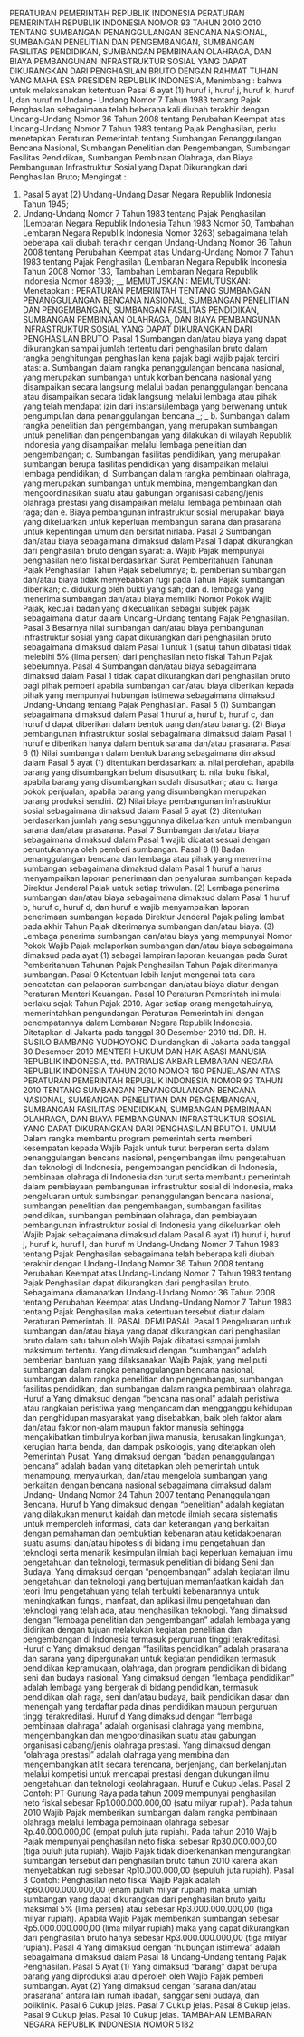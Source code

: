  PERATURAN PEMERINTAH REPUBLIK INDONESIA PERATURAN PEMERINTAH REPUBLIK INDONESIA NOMOR 93 TAHUN 2010 2010 TENTANG SUMBANGAN PENANGGULANGAN BENCANA NASIONAL, SUMBANGAN PENELITIAN DAN PENGEMBANGAN, SUMBANGAN FASILITAS PENDIDIKAN, SUMBANGAN PEMBINAAN OLAHRAGA, DAN BIAYA PEMBANGUNAN INFRASTRUKTUR SOSIAL YANG DAPAT DIKURANGKAN DARI PENGHASILAN BRUTO
DENGAN RAHMAT TUHAN YANG MAHA ESA PRESIDEN REPUBLIK INDONESIA,
Menimbang :
 bahwa untuk melaksanakan ketentuan Pasal 6 ayat (1) huruf i, huruf j, huruf k, huruf l, dan huruf m Undang- Undang Nomor 7 Tahun 1983 tentang Pajak Penghasilan sebagaimana telah beberapa kali diubah terakhir dengan Undang-Undang Nomor 36 Tahun 2008 tentang Perubahan Keempat atas Undang-Undang Nomor 7 Tahun 1983 tentang Pajak Penghasilan, perlu menetapkan Peraturan Pemerintah tentang Sumbangan Penanggulangan Bencana Nasional, Sumbangan Penelitian dan Pengembangan, Sumbangan Fasilitas Pendidikan, Sumbangan Pembinaan Olahraga, dan Biaya Pembangunan Infrastruktur Sosial yang Dapat Dikurangkan dari Penghasilan Bruto;
Mengingat :

1. Pasal 5 ayat (2) Undang-Undang Dasar Negara Republik Indonesia Tahun 1945;
2. Undang-Undang Nomor 7 Tahun 1983 tentang Pajak Penghasilan (Lembaran Negara Republik Indonesia Tahun 1983 Nomor 50, Tambahan Lembaran Negara Republik Indonesia Nomor 3263) sebagaimana telah beberapa kali diubah terakhir dengan Undang-Undang Nomor 36 Tahun 2008 tentang Perubahan Keempat atas Undang-Undang Nomor 7 Tahun 1983 tentang Pajak Penghasilan (Lembaran Negara Republik Indonesia Tahun 2008 Nomor 133, Tambahan Lembaran Negara Republik Indonesia Nomor 4893); __
MEMUTUSKAN :
MEMUTUSKAN:
 Menetapkan : PERATURAN PEMERINTAH TENTANG SUMBANGAN PENANGGULANGAN BENCANA NASIONAL, SUMBANGAN PENELITIAN DAN PENGEMBANGAN, SUMBANGAN FASILITAS PENDIDIKAN, SUMBANGAN PEMBINAAN OLAHRAGA, DAN BIAYA PEMBANGUNAN INFRASTRUKTUR SOSIAL YANG DAPAT DIKURANGKAN DARI PENGHASILAN BRUTO.
Pasal 1
Sumbangan dan/atau biaya yang dapat dikurangkan sampai jumlah tertentu dari penghasilan bruto dalam rangka penghitungan penghasilan kena pajak bagi wajib pajak terdiri atas:
a. Sumbangan dalam rangka penanggulangan bencana nasional, yang merupakan sumbangan untuk korban bencana nasional yang disampaikan secara langsung melalui badan penanggulangan bencana atau disampaikan secara tidak langsung melalui lembaga atau pihak yang telah mendapat izin dari instansi/lembaga yang berwenang untuk pengumpulan dana penanggulangan bencana _; _ b. Sumbangan dalam rangka penelitian dan pengembangan, yang merupakan sumbangan untuk penelitian dan pengembangan yang dilakukan di wilayah Republik Indonesia yang disampaikan melalui lembaga penelitian dan pengembangan;
c. Sumbangan fasilitas pendidikan, yang merupakan sumbangan berupa fasilitas pendidikan yang disampaikan melalui lembaga pendidikan;
d. Sumbangan dalam rangka pembinaan olahraga, yang merupakan sumbangan untuk membina, mengembangkan dan mengoordinasikan suatu atau gabungan organisasi cabang/jenis olahraga prestasi yang disampaikan melalui lembaga pembinaan olah raga; dan
e. Biaya pembangunan infrastruktur sosial merupakan biaya yang dikeluarkan untuk keperluan membangun sarana dan prasarana untuk kepentingan umum dan bersifat nirlaba.
Pasal 2
Sumbangan dan/atau biaya sebagaimana dimaksud dalam Pasal 1 dapat dikurangkan dari penghasilan bruto dengan syarat:
a. Wajib Pajak mempunyai penghasilan neto fiskal berdasarkan Surat Pemberitahuan Tahunan Pajak Penghasilan Tahun Pajak sebelumnya;
b. pemberian sumbangan dan/atau biaya tidak menyebabkan rugi pada Tahun Pajak sumbangan diberikan;
c. didukung oleh bukti yang sah; dan
d. lembaga yang menerima sumbangan dan/atau biaya memiliki Nomor Pokok Wajib Pajak, kecuali badan yang dikecualikan sebagai subjek pajak sebagaimana diatur dalam Undang-Undang tentang Pajak Penghasilan.
Pasal 3
Besarnya nilai sumbangan dan/atau biaya pembangunan infrastruktur sosial yang dapat dikurangkan dari penghasilan bruto sebagaimana dimaksud dalam Pasal 1 untuk 1 (satu) tahun dibatasi tidak melebihi 5% (lima persen) dari penghasilan neto fiskal Tahun Pajak sebelumnya.
Pasal 4
Sumbangan dan/atau biaya sebagaimana dimaksud dalam Pasal 1 tidak dapat dikurangkan dari penghasilan bruto bagi pihak pemberi apabila sumbangan dan/atau biaya diberikan kepada pihak yang mempunyai hubungan istimewa sebagaimana dimaksud Undang-Undang tentang Pajak Penghasilan.
Pasal 5
(1) Sumbangan sebagaimana dimaksud dalam Pasal 1 huruf a, huruf b, huruf c, dan huruf d dapat diberikan dalam bentuk uang dan/atau barang.
(2) Biaya pembangunan infrastruktur sosial sebagaimana dimaksud dalam Pasal 1 huruf e diberikan hanya dalam bentuk sarana dan/atau prasarana.
Pasal 6
(1) Nilai sumbangan dalam bentuk barang sebagaimana dimaksud dalam Pasal 5 ayat (1) ditentukan berdasarkan:
a. nilai perolehan, apabila barang yang disumbangkan belum disusutkan;
b. nilai buku fiskal, apabila barang yang disumbangkan sudah disusutkan; atau
c. harga pokok penjualan, apabila barang yang disumbangkan merupakan barang produksi sendiri.
(2) Nilai biaya pembangunan infrastruktur sosial sebagaimana dimaksud dalam Pasal 5 ayat (2) ditentukan berdasarkan jumlah yang sesungguhnya dikeluarkan untuk membangun sarana dan/atau prasarana.
Pasal 7
Sumbangan dan/atau biaya sebagaimana dimaksud dalam Pasal 1 wajib dicatat sesuai dengan peruntukannya oleh pemberi sumbangan.
Pasal 8
(1) Badan penanggulangan bencana dan lembaga atau pihak yang menerima sumbangan sebagaimana dimaksud dalam Pasal 1 huruf a harus menyampaikan laporan penerimaan dan penyaluran sumbangan kepada Direktur Jenderal Pajak untuk setiap triwulan.
(2) Lembaga penerima sumbangan dan/atau biaya sebagaimana dimaksud dalam Pasal 1 huruf b, huruf c, huruf d, dan huruf e wajib menyampaikan laporan penerimaan sumbangan kepada Direktur Jenderal Pajak paling lambat pada akhir Tahun Pajak diterimanya sumbangan dan/atau biaya.
(3) Lembaga penerima sumbangan dan/atau biaya yang mempunyai Nomor Pokok Wajib Pajak melaporkan sumbangan dan/atau biaya sebagaimana dimaksud pada ayat (1) sebagai lampiran laporan keuangan pada Surat Pemberitahuan Tahunan Pajak Penghasilan Tahun Pajak diterimanya sumbangan.
Pasal 9
Ketentuan lebih lanjut mengenai tata cara pencatatan dan pelaporan sumbangan dan/atau biaya diatur dengan Peraturan Menteri Keuangan.
Pasal 10
Peraturan Pemerintah ini mulai berlaku sejak Tahun Pajak 2010.
Agar setiap orang mengetahuinya, memerintahkan pengundangan Peraturan Pemerintah ini dengan penempatannya dalam Lembaran Negara Republik Indonesia. Ditetapkan di Jakarta pada tanggal 30 Desember 2010 ttd. DR. H. SUSILO BAMBANG YUDHOYONO Diundangkan di Jakarta pada tanggal 30 Desember 2010 MENTERI HUKUM DAN HAK ASASI MANUSIA REPUBLIK INDONESIA, ttd. PATRIALIS AKBAR LEMBARAN NEGARA REPUBLIK INDONESIA TAHUN 2010 NOMOR 160 PENJELASAN ATAS PERATURAN PEMERINTAH REPUBLIK INDONESIA NOMOR 93 TAHUN 2010 TENTANG SUMBANGAN PENANGGULANGAN BENCANA NASIONAL, SUMBANGAN PENELITIAN DAN PENGEMBANGAN, SUMBANGAN FASILITAS PENDIDIKAN, SUMBANGAN PEMBINAAN OLAHRAGA, DAN BIAYA PEMBANGUNAN INFRASTRUKTUR SOSIAL YANG DAPAT DIKURANGKAN DARI PENGHASILAN BRUTO I. UMUM Dalam rangka membantu program pemerintah serta memberi kesempatan kepada Wajib Pajak untuk turut berperan serta dalam penanggulangan bencana nasional, pengembangan ilmu pengetahuan dan teknologi di Indonesia, pengembangan pendidikan di Indonesia, pembinaan olahraga di Indonesia dan turut serta membantu pemerintah dalam pembiayaan pembangunan infrastruktur sosial di Indonesia, maka pengeluaran untuk sumbangan penanggulangan bencana nasional, sumbangan penelitian dan pengembangan, sumbangan fasilitas pendidikan, sumbangan pembinaan olahraga, dan pembiayaan pembangunan infrastruktur sosial di Indonesia yang dikeluarkan oleh Wajib Pajak sebagaimana dimaksud dalam Pasal 6 ayat (1) huruf i, huruf j, huruf k, huruf l, dan huruf m Undang-Undang Nomor 7 Tahun 1983 tentang Pajak Penghasilan sebagaimana telah beberapa kali diubah terakhir dengan Undang-Undang Nomor 36 Tahun 2008 tentang Perubahan Keempat atas Undang-Undang Nomor 7 Tahun 1983 tentang Pajak Penghasilan dapat dikurangkan dari penghasilan bruto. Sebagaimana diamanatkan Undang-Undang Nomor 36 Tahun 2008 tentang Perubahan Keempat atas Undang-Undang Nomor 7 Tahun 1983 tentang Pajak Penghasilan maka ketentuan tersebut diatur dalam Peraturan Pemerintah. II. PASAL DEMI PASAL
Pasal 1
Pengeluaran untuk sumbangan dan/atau biaya yang dapat dikurangkan dari penghasilan bruto dalam satu tahun oleh Wajib Pajak dibatasi sampai jumlah maksimum tertentu. Yang dimaksud dengan “sumbangan” adalah pemberian bantuan yang dilaksanakan Wajib Pajak, yang meliputi sumbangan dalam rangka penanggulangan bencana nasional, sumbangan dalam rangka penelitian dan pengembangan, sumbangan fasilitas pendidikan, dan sumbangan dalam rangka pembinaan olahraga. Huruf a Yang dimaksud dengan “bencana nasional” adalah peristiwa atau rangkaian peristiwa yang mengancam dan mengganggu kehidupan dan penghidupan masyarakat yang disebabkan, baik oleh faktor alam dan/atau faktor non-alam maupun faktor manusia sehingga mengakibatkan timbulnya korban jiwa manusia, kerusakan lingkungan, kerugian harta benda, dan dampak psikologis, yang ditetapkan oleh Pemerintah Pusat. Yang dimaksud dengan “badan penanggulangan bencana“ adalah badan yang ditetapkan oleh pemerintah untuk menampung, menyalurkan, dan/atau mengelola sumbangan yang berkaitan dengan bencana nasional sebagaimana dimaksud dalam Undang- Undang Nomor 24 Tahun 2007 tentang Penanggulangan Bencana. Huruf b Yang dimaksud dengan “penelitian” adalah kegiatan yang dilakukan menurut kaidah dan metode ilmiah secara sistematis untuk memperoleh informasi, data dan keterangan yang berkaitan dengan pemahaman dan pembuktian kebenaran atau ketidakbenaran suatu asumsi dan/atau hipotesis di bidang ilmu pengetahuan dan teknologi serta menarik kesimpulan ilmiah bagi keperluan kemajuan ilmu pengetahuan dan teknologi, termasuk penelitian di bidang Seni dan Budaya. Yang dimaksud dengan “pengembangan” adalah kegiatan ilmu pengetahuan dan teknologi yang bertujuan memanfaatkan kaidah dan teori ilmu pengetahuan yang telah terbukti kebenarannya untuk meningkatkan fungsi, manfaat, dan aplikasi ilmu pengetahuan dan teknologi yang telah ada, atau menghasilkan teknologi. Yang dimaksud dengan “lembaga penelitian dan pengembangan” adalah lembaga yang didirikan dengan tujuan melakukan kegiatan penelitian dan pengembangan di Indonesia termasuk perguruan tinggi terakreditasi. Huruf c Yang dimaksud dengan “fasilitas pendidikan” adalah prasarana dan sarana yang dipergunakan untuk kegiatan pendidikan termasuk pendidikan kepramukaan, olahraga, dan program pendidikan di bidang seni dan budaya nasional. Yang dimaksud dengan “lembaga pendidikan” adalah lembaga yang bergerak di bidang pendidikan, termasuk pendidikan olah raga, seni dan/atau budaya, baik pendidikan dasar dan menengah yang terdaftar pada dinas pendidikan maupun perguruan tinggi terakreditasi. Huruf d Yang dimaksud dengan “lembaga pembinaan olahraga” adalah organisasi olahraga yang membina, mengembangkan dan mengoordinasikan suatu atau gabungan organisasi cabang/jenis olahraga prestasi. Yang dimaksud dengan “olahraga prestasi” adalah olahraga yang membina dan mengembangkan atlit secara terencana, berjenjang, dan berkelanjutan melalui kompetisi untuk mencapai prestasi dengan dukungan ilmu pengetahuan dan teknologi keolahragaan. Huruf e Cukup Jelas.
Pasal 2
Contoh: PT Gunung Raya pada tahun 2009 mempunyai penghasilan neto fiskal sebesar Rp1.000.000.000,00 (satu milyar rupiah). Pada tahun 2010 Wajib Pajak memberikan sumbangan dalam rangka pembinaan olahraga melalui lembaga pembinaan olahraga sebesar Rp.40.000.000,00 (empat puluh juta rupiah). Pada tahun 2010 Wajib Pajak mempunyai penghasilan neto fiskal sebesar Rp30.000.000,00 (tiga puluh juta rupiah). Wajib Pajak tidak diperkenankan mengurangkan sumbangan tersebut dari penghasilan bruto tahun 2010 karena akan menyebabkan rugi sebesar Rp10.000.000,00 (sepuluh juta rupiah).
Pasal 3
Contoh: Penghasilan neto fiskal Wajib Pajak adalah Rp60.000.000.000,00 (enam puluh milyar rupiah) maka jumlah sumbangan yang dapat dikurangkan dari penghasilan bruto yaitu maksimal 5% (lima persen) atau sebesar Rp3.000.000.000,00 (tiga milyar rupiah). Apabila Wajib Pajak memberikan sumbangan sebesar Rp5.000.000.000,00 (lima milyar rupiah) maka yang dapat dikurangkan dari penghasilan bruto hanya sebesar Rp3.000.000.000,00 (tiga milyar rupiah).
Pasal 4
Yang dimaksud dengan “hubungan istimewa” adalah sebagaimana dimaksud dalam Pasal 18 Undang-Undang tentang Pajak Penghasilan.
Pasal 5
Ayat (1) Yang dimaksud “barang” dapat berupa barang yang diproduksi atau diperoleh oleh Wajib Pajak pemberi sumbangan. Ayat (2) Yang dimaksud dengan “sarana dan/atau prasarana” antara lain rumah ibadah, sanggar seni budaya, dan poliklinik.
Pasal 6
Cukup jelas.
Pasal 7
Cukup jelas.
Pasal 8
Cukup jelas.
Pasal 9
Cukup jelas.
Pasal 10
Cukup jelas. TAMBAHAN LEMBARAN NEGARA REPUBLIK INDONESIA NOMOR 5182